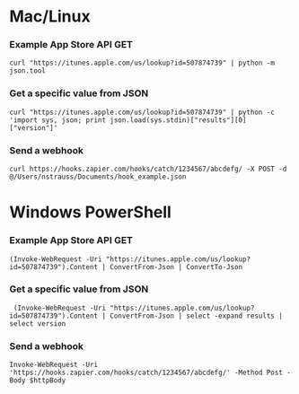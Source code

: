 # Mac/Linux
### Example App Store API GET
`curl "https://itunes.apple.com/us/lookup?id=507874739" | python -m json.tool`

### Get a specific value from JSON
`curl "https://itunes.apple.com/us/lookup?id=507874739" | python -c 'import sys, json; print json.load(sys.stdin)["results"][0]["version"]'`

### Send a webhook
`curl https://hooks.zapier.com/hooks/catch/1234567/abcdefg/ -X POST -d @/Users/nstrauss/Documents/hook_example.json`


# Windows PowerShell
### Example App Store API GET
`(Invoke-WebRequest -Uri "https://itunes.apple.com/us/lookup?id=507874739").Content | ConvertFrom-Json | ConvertTo-Json`

### Get a specific value from JSON
` (Invoke-WebRequest -Uri "https://itunes.apple.com/us/lookup?id=507874739").Content | ConvertFrom-Json | select -expand results | select version`

### Send a webhook
`Invoke-WebRequest -Uri 'https://hooks.zapier.com/hooks/catch/1234567/abcdefg/' ‑Method Post -Body $httpBody`